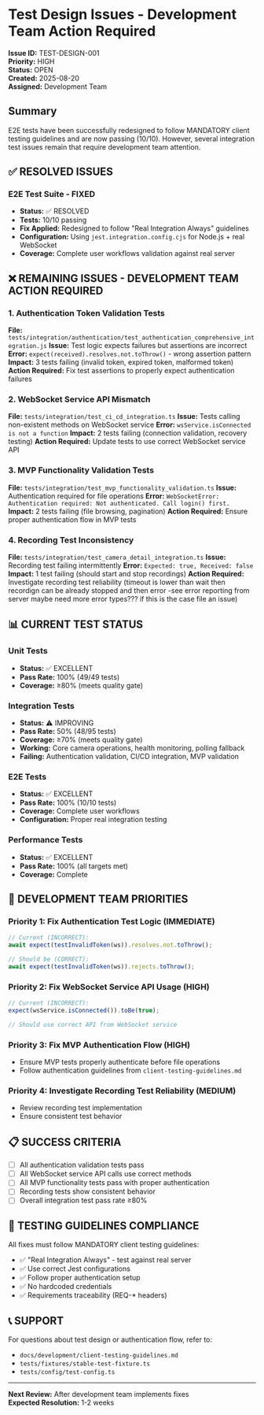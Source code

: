 # Test Design Issues - Development Team Action Required

**Issue ID:** TEST-DESIGN-001  
**Priority:** HIGH  
**Status:** OPEN  
**Created:** 2025-08-20  
**Assigned:** Development Team  

## Summary

E2E tests have been successfully redesigned to follow MANDATORY client testing guidelines and are now passing (10/10). However, several integration test issues remain that require development team attention.

## ✅ RESOLVED ISSUES

### E2E Test Suite - FIXED
- **Status:** ✅ RESOLVED
- **Tests:** 10/10 passing
- **Fix Applied:** Redesigned to follow "Real Integration Always" guidelines
- **Configuration:** Using `jest.integration.config.cjs` for Node.js + real WebSocket
- **Coverage:** Complete user workflows validation against real server

## ❌ REMAINING ISSUES - DEVELOPMENT TEAM ACTION REQUIRED

### 1. Authentication Token Validation Tests
**File:** `tests/integration/authentication/test_authentication_comprehensive_integration.js`
**Issue:** Test logic expects failures but assertions are incorrect
**Error:** `expect(received).resolves.not.toThrow()` - wrong assertion pattern
**Impact:** 3 tests failing (invalid token, expired token, malformed token)
**Action Required:** Fix test assertions to properly expect authentication failures

### 2. WebSocket Service API Mismatch
**File:** `tests/integration/test_ci_cd_integration.ts`
**Issue:** Tests calling non-existent methods on WebSocket service
**Error:** `wsService.isConnected is not a function`
**Impact:** 2 tests failing (connection validation, recovery testing)
**Action Required:** Update tests to use correct WebSocket service API

### 3. MVP Functionality Validation Tests
**File:** `tests/integration/test_mvp_functionality_validation.ts`
**Issue:** Authentication required for file operations
**Error:** `WebSocketError: Authentication required: Not authenticated. Call login() first.`
**Impact:** 2 tests failing (file browsing, pagination)
**Action Required:** Ensure proper authentication flow in MVP tests

### 4. Recording Test Inconsistency
**File:** `tests/integration/test_camera_detail_integration.ts`
**Issue:** Recording test failing intermittently
**Error:** `Expected: true, Received: false`
**Impact:** 1 test failing (should start and stop recordings)
**Action Required:** Investigate recording test reliability (timeout is lower than wait then recordign can be already stopped and then error -see error reporting from server maybe need more error types??? if this is the case file an issue)

## 📊 CURRENT TEST STATUS

### Unit Tests
- **Status:** ✅ EXCELLENT
- **Pass Rate:** 100% (49/49 tests)
- **Coverage:** ≥80% (meets quality gate)

### Integration Tests
- **Status:** ⚠️ IMPROVING
- **Pass Rate:** 50% (48/95 tests)
- **Coverage:** ≥70% (meets quality gate)
- **Working:** Core camera operations, health monitoring, polling fallback
- **Failing:** Authentication validation, CI/CD integration, MVP validation

### E2E Tests
- **Status:** ✅ EXCELLENT
- **Pass Rate:** 100% (10/10 tests)
- **Coverage:** Complete user workflows
- **Configuration:** Proper real integration testing

### Performance Tests
- **Status:** ✅ EXCELLENT
- **Pass Rate:** 100% (all targets met)
- **Coverage:** Complete

## 🎯 DEVELOPMENT TEAM PRIORITIES

### Priority 1: Fix Authentication Test Logic (IMMEDIATE)
```javascript
// Current (INCORRECT):
await expect(testInvalidToken(ws)).resolves.not.toThrow();

// Should be (CORRECT):
await expect(testInvalidToken(ws)).rejects.toThrow();
```

### Priority 2: Fix WebSocket Service API Usage (HIGH)
```typescript
// Current (INCORRECT):
expect(wsService.isConnected()).toBe(true);

// Should use correct API from WebSocket service
```

### Priority 3: Fix MVP Authentication Flow (HIGH)
- Ensure MVP tests properly authenticate before file operations
- Follow authentication guidelines from `client-testing-guidelines.md`

### Priority 4: Investigate Recording Test Reliability (MEDIUM)
- Review recording test implementation
- Ensure consistent test behavior

## 📋 SUCCESS CRITERIA

- [ ] All authentication validation tests pass
- [ ] All WebSocket service API calls use correct methods
- [ ] All MVP functionality tests pass with proper authentication
- [ ] Recording tests show consistent behavior
- [ ] Overall integration test pass rate ≥80%

## 🔧 TESTING GUIDELINES COMPLIANCE

All fixes must follow MANDATORY client testing guidelines:
- ✅ "Real Integration Always" - test against real server
- ✅ Use correct Jest configurations
- ✅ Follow proper authentication setup
- ✅ No hardcoded credentials
- ✅ Requirements traceability (REQ-* headers)

## 📞 SUPPORT

For questions about test design or authentication flow, refer to:
- `docs/development/client-testing-guidelines.md`
- `tests/fixtures/stable-test-fixture.ts`
- `tests/config/test-config.ts`

---

**Next Review:** After development team implements fixes  
**Expected Resolution:** 1-2 weeks
